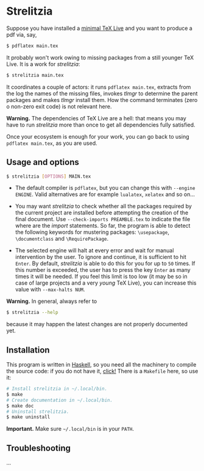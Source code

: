 # Strelitzia

Suppose you have installed a [minimal TeX Live](https://github.com/indrjo/minimal-texlive-installer.git) and you want to produce a pdf via, say,

``` sh
$ pdflatex main.tex
```

It probably won't work owing to missing packages from a still younger TeX Live. It is a work for *strelitzia*:

``` sh
$ strelitzia main.tex
```

It coordinates a couple of actors: it runs `pdflatex main.tex`, extracts from the log the names of the missing files, invokes *tlmgr* to determine the parent packages and makes *tlmgr* install them. How the command terminates (zero o non-zero exit code) is not relevant here.

**Warning.** The dependencies of TeX Live are a hell: that means you may have to run *strelitzia* more than once to get all dependencies fully satisfied.

Once your ecosystem is enough for your work, you can go back to using `pdflatex main.tex`, as you are used.


## Usage and options

```sh
$ strelitzia [OPTIONS] MAIN.tex
```

* The default compiler is `pdflatex`, but you can change this with `--engine ENGINE`. Valid alternatives are for example `lualatex`, `xelatex` and so on...

* You may want *strelitzia* to check whether all the packages required by the current project are installed before attempting the creation of the final document. Use `--check-imports PREAMBLE.tex` to indicate the file where are the *import* statements. So far, the program is able to detect the following keywords for mustering packages: `\usepackage`, `\documentclass` and `\RequirePackage`.

* The selected engine will halt at every error and wait for manual intervention by the user. To ignore and continue, it is sufficient to hit `Enter`. By default, *strelitzia* is able to do this for you for up to `50` times. If this number is exceeded, the user has to press the key `Enter` as many times it will be needed. If you feel this limit is too low (it may be so in case of large projects and a very *young* TeX Live), you can increase this value with `--max-halts NUM`. 

**Warning.** In general, always refer to

```sh
$ strelitzia --help
```

because it may happen the latest changes are not properly documented yet.


## Installation

This program is written in [Haskell](https://www.haskell.org/), so you need all the machinery to compile the source code: if you do not have it, [click!](https://www.haskell.org/ghcup/) There is a `Makefile` here, so use it:

```sh
# Install strelitzia in ~/.local/bin.
$ make
# Create documentation in ~/.local/bin.
$ make doc
# Uninstall strelitzia.
$ make uninstall
```

**Important.** Make sure `~/.local/bin` is in your `PATH`.


## Troubleshooting

...

